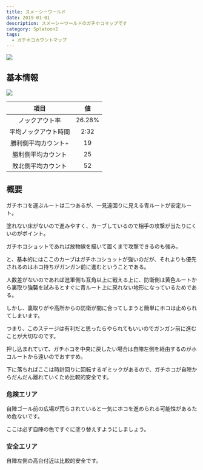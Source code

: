 ```yaml
---
title: スメーシーワールド
date: 2019-01-01
description: スメーシーワールドのガチホコマップです
category: Splatoon2
tags:
  - ガチホコカウントマップ
---
```


![](https://pbs.twimg.com/media/EcaLPCYWsAADBCh?format=jpg&name=large)

## 基本情報

![](https://pbs.twimg.com/media/EV-GpbNXkAAsaTC?format=png&name=large)

|         項目         |   値   |
| :------------------: | :----: |
|    ノックアウト率    | 26.28% |
| 平均ノックアウト時間 |  2:32  |
| 勝利側平均カウント+  |   19   |
|  勝利側平均カウント  |   25   |
|  敗北側平均カウント  |   52   |

## 概要

ガチホコを運ぶルートは二つあるが、一見遠回りに見える青ルートが安定ルート。

塗れない床がないので進みやすく、カーブしているので相手の攻撃が当たりにくいのがポイント。

ガチホコショットであれば放物線を描いて置くまで攻撃できるのも強み。

と、基本的にはここのカーブはガチホコショットが強いのだが、それよりも優先されるのはホコ持ちがガンガン前に進むということである。

人数差がないのであれば進軍側も互角以上に戦える上に、防衛側は黄色ルートから裏取り強襲を試みるとすぐに青ルート上に戻れない地形になっているためである。

しかし、裏取りがや高所からの防衛が間に合ってしまうと簡単にホコは止められてしまいます。

つまり、このステージは有利だと思ったらやられてもいいのでガンガン前に進むことが大切なのです。

押し込まれていて、ガチホコを中央に戻したい場合は自陣左側を経由するのがホコルートから遠いのでおすすめ。

下に落ちればここは時計回りに回転するギミックがあるので、ガチホコが自陣からだんだん離れていくため比較的安全です。

### 危険エリア

自陣ゴール前の広場が荒らされていると一気にホコを進められる可能性があるため危ないです。

ここは必ず自陣の色ですぐに塗り替えすようにしましょう。

### 安全エリア

自陣左側の高台付近は比較的安全です。
